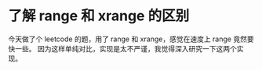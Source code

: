 # 了解 range 和 xrange 的区别
今天做了个 leetcode 的题，用了 range 和 xrange，感觉在速度上 range 竟然要快一些。
因为这样单纯对比，实现是太不严谨，我觉得深入研究一下这两个实现。
